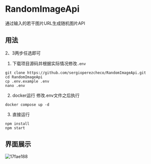 # RandomImageApi
通过输入的若干图片URL生成随机图片API

## 用法
2、3两步任选即可
1. 下载项目源码并根据实际情况修改`.env`
```
git clone https://github.com/sergioperezcheco/RandomImageApi.git
cd RandomImageApi
cp .env.example .env
nano .env
```
2. docker运行
修改.env文件之后执行
```
docker compose up -d
```

3. 直接运行
```
npm install
npm start
```
## 界面展示
![17fae188](https://img.checo.cc/file/AgACAgUAAyEGAASU5diVAAMbZwETG6WTsy0SLZQi3C-nxx5a5NIAAujBMRv9XRBUONPa3qM1PQMBAAMCAAN3AAM2BA.png) 